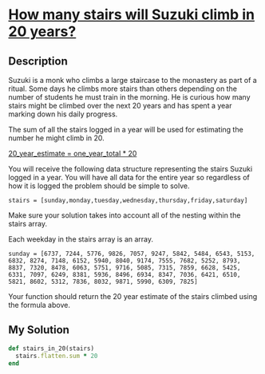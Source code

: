 # [How many stairs will Suzuki climb in 20 years?](https://www.codewars.com/kata/56fc55cd1f5a93d68a001d4e)

## Description
Suzuki is a monk who climbs a large staircase to the monastery as part of a ritual. Some days he climbs more stairs than
others depending on the number of students he must train in the morning. He is curious how many stairs might be climbed 
over the next 20 years and has spent a year marking down his daily progress.

The sum of all the stairs logged in a year will be used for estimating the number he might climb in 20.

<u>20_year_estimate = one_year_total * 20</u>

You will receive the following data structure representing the stairs Suzuki logged in a year. You will have all data 
for the entire year so regardless of how it is logged the problem should be simple to solve.

```stairs = [sunday,monday,tuesday,wednesday,thursday,friday,saturday]```

Make sure your solution takes into account all of the nesting within the stairs array.

Each weekday in the stairs array is an array.

```
sunday = [6737, 7244, 5776, 9826, 7057, 9247, 5842, 5484, 6543, 5153, 6832, 8274, 7148, 6152, 5940, 8040, 9174, 7555, 7682, 5252, 8793, 8837, 7320, 8478, 6063, 5751, 9716, 5085, 7315, 7859, 6628, 5425, 6331, 7097, 6249, 8381, 5936, 8496, 6934, 8347, 7036, 6421, 6510, 5821, 8602, 5312, 7836, 8032, 9871, 5990, 6309, 7825]
```

Your function should return the 20 year estimate of the stairs climbed using the formula above.

## My Solution
```ruby
def stairs_in_20(stairs)
  stairs.flatten.sum * 20
end
```
